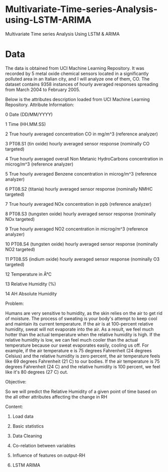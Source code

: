 # Multivariate-Time-series-Analysis-using-LSTM-ARIMA
Multivariate Time series Analysis Using LSTM &amp; ARIMA

# Data
The data is obtained from UCI Machine Learning Repository. It was recorded by 5 metal oxide chemical sensors located in a 
significantly polluted area in an Italian city, and I will analyze one of them, CO. The dataset contains 9358 instances of 
hourly averaged responses spreading from March 2004 to February 2005.

Below is the attributes description loaded from UCI Machine Learning Repository.
Attribute Information:

0 Date	(DD/MM/YYYY) 

1 Time	(HH.MM.SS) 

2 True hourly averaged concentration CO in mg/m^3 (reference analyzer) 

3 PT08.S1 (tin oxide) hourly averaged sensor response (nominally CO targeted)	

4 True hourly averaged overall Non Metanic HydroCarbons concentration in microg/m^3 (reference analyzer) 

5 True hourly averaged Benzene concentration in microg/m^3 (reference analyzer) 

6 PT08.S2 (titania) hourly averaged sensor response (nominally NMHC targeted)	

7 True hourly averaged NOx concentration in ppb (reference analyzer) 

8 PT08.S3 (tungsten oxide) hourly averaged sensor response (nominally NOx targeted) 

9 True hourly averaged NO2 concentration in microg/m^3 (reference analyzer)	

10 PT08.S4 (tungsten oxide) hourly averaged sensor response (nominally NO2 targeted)	

11 PT08.S5 (indium oxide) hourly averaged sensor response (nominally O3 targeted) 

12 Temperature in Â°C	

13 Relative Humidity (%) 

14 AH Absolute Humidity 


Problem:

Humans are very sensitive to humidity, as the skin relies on the air to get rid of moisture. The process of sweating is your body's attempt to keep cool and maintain its current temperature. If the air is at 100-percent relative humidity, sweat will not evaporate into the air. As a result, we feel much hotter than the actual temperature when the relative humidity is high. If the relative humidity is low, we can feel much cooler than the actual temperature because our sweat evaporates easily, cooling us off. For example, if the air temperature e is 75 degrees Fahrenheit (24 degrees Celsius) and the relative humidity is zero percent, the air temperature feels like 69 degrees Fahrenheit (21 C) to our bodies. If the air temperature is 75 degrees Fahrenheit (24 C) and the relative humidity is 100 percent, we feel like it's 80 degrees (27 C) out.

Objective:

So we will predict the Relative Humidity of a given point of time based on the all other attributes affecting the change in RH

Content:

1) Load data

2) Basic statistics

3) Data Cleaning

4) Co-relation between variables

5) Influence of features on output-RH

6) LSTM ARIMA
